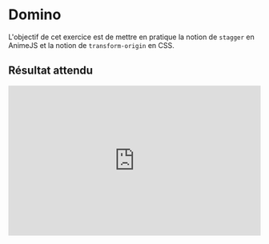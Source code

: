 # Domino

L'objectif de cet exercice est de mettre en pratique la notion de `stagger` en AnimeJS et la notion de `transform-origin` en CSS.

## Résultat attendu

<iframe class="aspect-16-9" height="300" style="width: 100%;" scrolling="no" title="AnimeJS - Domino" src="https://codepen.io/tim-momo/embed/raxpKVG/882051d72b1f32d9b829d57dd3f1845d?default-tab=result&theme-id=50173" frameborder="no" loading="lazy" allowtransparency="true" allowfullscreen="true">
  See the Pen <a href="https://codepen.io/tim-momo/pen/raxpKVG/882051d72b1f32d9b829d57dd3f1845d">
  AnimeJS - Domino</a> by TIM Montmorency (<a href="https://codepen.io/tim-momo">@tim-momo</a>)
  on <a href="https://codepen.io">CodePen</a>.
</iframe>
<!-- 
## Consignes

- [ ] Effectuer un fork du [codepen de départ](https://codepen.io/tim-momo/pen/EaPoqzv)
- [ ] Ajuster `transform-origin` dans le CSS
- [ ] Animer les dominos avec `stagger`